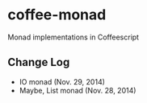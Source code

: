 coffee-monad
============

Monad implementations in Coffeescript

## Change Log
* IO monad (Nov. 29, 2014)
* Maybe, List monad (Nov. 28, 2014)